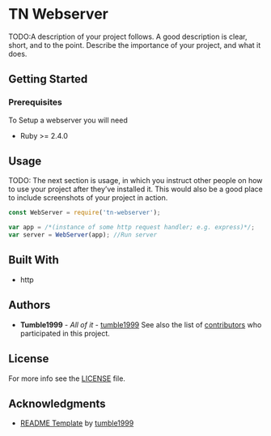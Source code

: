 # TN Webserver
TODO:A description of your project follows. A good description is clear, short, and to the point. Describe the importance of your project, and what it does.

## Getting Started
### Prerequisites
To Setup a webserver you will need
* Ruby >= 2.4.0

## Usage
TODO: The next section is usage, in which you instruct other people on how to use your project after they’ve installed it. This would also be a good place to include screenshots of your project in action.
```js
const WebServer = require('tn-webserver');

var app = /*(instance of some http request handler; e.g. express)*/;
var server = WebServer(app); //Run server

```

## Built With
* http

## Authors
* **Tumble1999** - *All of it* - [tumble1999](https://github.com/tumble1999)
See also the list of [contributors](https://github.com/tumblenet/tn-webserver/contributors) who participated in this project.

## License
For more info see the [LICENSE](https://github.com//tumblenet/tn-webserver/blob/master/LICENSE) file.


## Acknowledgments
* [README Template](https://github.com/tumblenet/repository-template) by [tumble1999](github.com/tumble1999)
